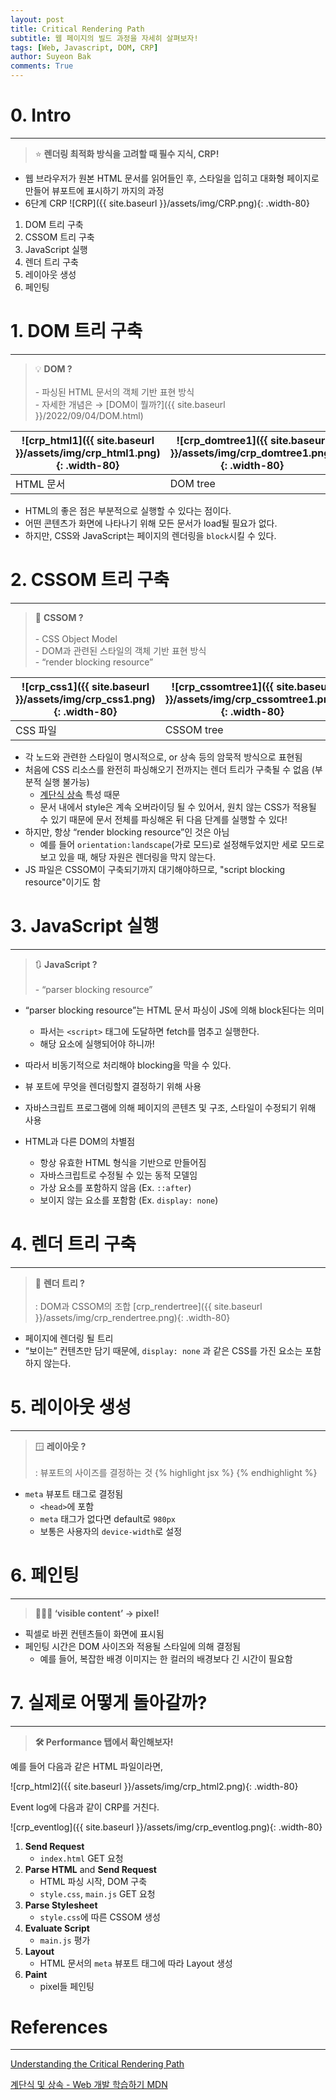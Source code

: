 ```yaml
---
layout: post
title: Critical Rendering Path
subtitle: 웹 페이지의 빌드 과정을 자세히 살펴보자!
tags: [Web, Javascript, DOM, CRP]
author: Suyeon Bak
comments: True
---
```


# 0. Intro

---

> ⭐ **렌더링 최적화 방식을 고려할 때 필수 지식, CRP!**

- 웹 브라우저가 원본 HTML 문서를 읽어들인 후, 스타일을 입히고 대화형 페이지로 만들어 뷰포트에 표시하기 까지의 과정
- 6단계 CRP
  ![CRP]({{ site.baseurl }}/assets/img/CRP.png){: .width-80}

1. DOM 트리 구축
2. CSSOM 트리 구축
3. JavaScript 실행
4. 렌더 트리 구축
5. 레이아웃 생성
6. 페인팅

# 1. DOM 트리 구축

---

> 💡 **DOM ?** <br><br> - 파싱된 HTML 문서의 객체 기반 표현 방식 <br>- 자세한 개념은 → [DOM이 뭘까?]({{ site.baseurl }}/2022/09/04/DOM.html)

| ![crp_html1]({{ site.baseurl }}/assets/img/crp_html1.png){: .width-80} | ![crp_domtree1]({{ site.baseurl }}/assets/img/crp_domtree1.png){: .width-80} |
| ---------------------------------------------------------------------- | ---------------------------------------------------------------------------- |
| HTML 문서                                                              | DOM tree                                                                     |

- HTML의 좋은 점은 부분적으로 실행할 수 있다는 점이다.
- 어떤 콘텐츠가 화면에 나타나기 위해 모든 문서가 load될 필요가 없다.
- 하지만, CSS와 JavaScript는 페이지의 렌더링을 `block`시킬 수 있다.

# 2. CSSOM 트리 구축

---

> 🎨 **CSSOM ?** <br><br> - CSS Object Model<br>- DOM과 관련된 스타일의 객체 기반 표현 방식<br>- “render blocking resource”

| ![crp_css1]({{ site.baseurl }}/assets/img/crp_css1.png){: .width-80} | ![crp_cssomtree1]({{ site.baseurl }}/assets/img/crp_cssomtree1.png){: .width-80} |
| -------------------------------------------------------------------- | -------------------------------------------------------------------------------- |
| CSS 파일                                                             | CSSOM tree                                                                       |

- 각 노드와 관련한 스타일이 명시적으로, or 상속 등의 암묵적 방식으로 표현됨
- 처음에 CSS 리소스를 완전히 파싱해오기 전까지는 렌더 트리가 구축될 수 없음 (부분적 실행 불가능)
  - [계단식 상속](https://developer.mozilla.org/ko/docs/Learn/CSS/Building_blocks/Cascade_and_inheritance) 특성 때문
  - 문서 내에서 style은 계속 오버라이딩 될 수 있어서, 원치 않는 CSS가 적용될 수 있기 때문에 문서 전체를 파싱해온 뒤 다음 단계를 실행할 수 있다!
- 하지만, 항상 “render blocking resource”인 것은 아님
  - 예를 들어 `orientation:landscape`(가로 모드)로 설정해두었지만 세로 모드로 보고 있을 때, 해당 자원은 렌더링을 막지 않는다.
- JS 파일은 CSSOM이 구축되기까지 대기해야하므로, "script blocking resource"이기도 함

# 3. JavaScript 실행

---

> 🔃 **JavaScript ?** <br><br>- “parser blocking resource”

- “parser blocking resource”는 HTML 문서 파싱이 JS에 의해 block된다는 의미
  - 파서는 `<script>` 태그에 도달하면 fetch를 멈추고 실행한다.
  - 해당 요소에 실행되어야 하니까!
- 따라서 비동기적으로 처리해야 blocking을 막을 수 있다.

- 뷰 포트에 무엇을 렌더링할지 결정하기 위해 사용
- 자바스크립트 프로그램에 의해 페이지의 콘텐츠 및 구조, 스타일이 수정되기 위해 사용
- HTML과 다른 DOM의 차별점
  - 항상 유효한 HTML 형식을 기반으로 만들어짐
  - 자바스크립트로 수정될 수 있는 동적 모델임
  - 가상 요소를 포함하지 않음 (Ex. `::after`)
  - 보이지 않는 요소를 포함함 (Ex. `display: none`)

# 4. 렌더 트리 구축

---

> 🌳 **렌더 트리 ?**<br><br>: DOM과 CSSOM의 조합
> [crp_rendertree]({{ site.baseurl }}/assets/img/crp_rendertree.png){: .width-80}

- 페이지에 렌더링 될 트리
- “보이는” 컨텐츠만 담기 때문에, `display: none` 과 같은 CSS를 가진 요소는 포함하지 않는다.

# 5. 레이아웃 생성

---

> 🪟 **레이아웃 ?**<br><br>: 뷰포트의 사이즈를 결정하는 것
> {% highlight jsx %} <meta name="viewport" content="width=device-width,initial-scale=1">{% endhighlight %}

- `meta` 뷰포트 태그로 결정됨
  - `<head>`에 포함
  - `meta` 태그가 없다면 default로 `980px`
  - 보통은 사용자의 `device-width`로 설정

# 6. 페인팅

---

> **👩🏻‍🎨 ‘visible content’ → pixel!**

- 픽셀로 바뀐 컨텐츠들이 화면에 표시됨
- 페인팅 시간은 DOM 사이즈와 적용될 스타일에 의해 결정됨
  - 예를 들어, 복잡한 배경 이미지는 한 컬러의 배경보다 긴 시간이 필요함

# 7. 실제로 어떻게 돌아갈까?

---

> **🛠 Performance 탭에서 확인해보자!**

예를 들어 다음과 같은 HTML 파일이라면,

![crp_html2]({{ site.baseurl }}/assets/img/crp_html2.png){: .width-80}

Event log에 다음과 같이 CRP를 거친다.

![crp_eventlog]({{ site.baseurl }}/assets/img/crp_eventlog.png){: .width-80}

1. **Send Request**
   - `index.html` GET 요청
2. **Parse HTML** and **Send Request**
   - HTML 파싱 시작, DOM 구축
   - `style.css`, `main.js` GET 요청
3. **Parse Stylesheet**
   - `style.css`에 따른 CSSOM 생성
4. **Evaluate Script**
   - `main.js` 평가
5. **Layout**
   - HTML 문서의 `meta` 뷰포트 태그에 따라 Layout 생성
6. **Paint**
   - pixel들 페인팅

# References

---

[Understanding the Critical Rendering Path](https://bitsofco.de/understanding-the-critical-rendering-path/)

[계단식 및 상속 - Web 개발 학습하기 MDN](https://developer.mozilla.org/ko/docs/Learn/CSS/Building_blocks/Cascade_and_inheritance)
